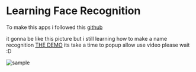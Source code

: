 # Learning Face Recognition

To make this apps i followed this [github](https://github.com/justadudewhohacks/face-api.js)

it gonna be like this picture
but i still learning how to make a name recognition
[THE DEMO](https://recognitionface-c901e.firebaseapp.com/)
its take a time to popup allow use video please wait :D

![sample](https://user-images.githubusercontent.com/31125521/57224752-ad3dc080-700a-11e9-85b9-1357b9f9bca4.gif)
